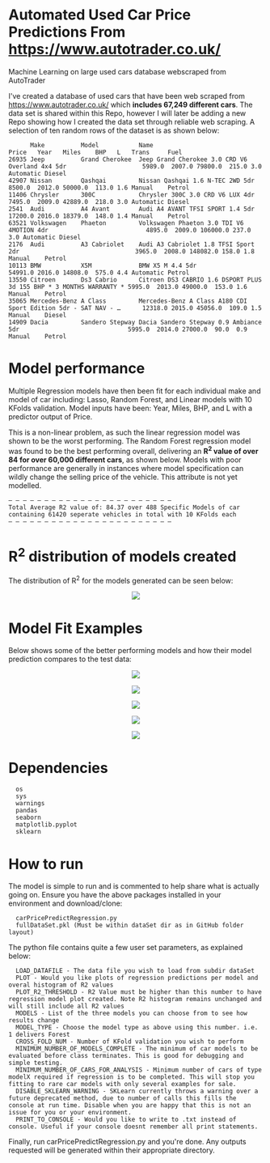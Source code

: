 # Automated Used Car Price Predictions From https://www.autotrader.co.uk/
Machine Learning on large used cars database webscraped from AutoTrader

I've created a database of used cars that have been web scraped from https://www.autotrader.co.uk/ which **includes 67,249 different cars**. The data set is shared within this Repo, however I will later be adding a new Repo showing how I created the data set through reliable web scraping. A selection of ten random rows of the dataset is as shown below:

```
      Make          Model           Name                                                                Price   Year   Miles    BHP   L   Trans     Fuel   
26935 Jeep          Grand Cherokee  Jeep Grand Cherokee 3.0 CRD V6 Overland 4x4 5dr                     5989.0  2007.0 79800.0  215.0 3.0 Automatic Diesel 
42907 Nissan        Qashqai         Nissan Qashqai 1.6 N-TEC 2WD 5dr                                    8500.0  2012.0 50000.0  113.0 1.6 Manual    Petrol 
11406 Chrysler      300C            Chrysler 300C 3.0 CRD V6 LUX 4dr                                    7495.0  2009.0 42889.0  218.0 3.0 Automatic Diesel 
2541  Audi          A4 Avant        Audi A4 AVANT TFSI SPORT 1.4 5dr                                    17200.0 2016.0 18379.0  148.0 1.4 Manual    Petrol 
63521 Volkswagen    Phaeton         Volkswagen Phaeton 3.0 TDI V6 4MOTION 4dr                           4895.0  2009.0 106000.0 237.0 3.0 Automatic Diesel 
2176  Audi          A3 Cabriolet    Audi A3 Cabriolet 1.8 TFSI Sport 2dr                                3965.0  2008.0 148082.0 158.0 1.8 Manual    Petrol 
10113 BMW           X5M             BMW X5 M 4.4 5dr                                                    54991.0 2016.0 14808.0  575.0 4.4 Automatic Petrol 
13550 Citroen       Ds3 Cabrio      Citroen DS3 CABRIO 1.6 DSPORT PLUS 3d 155 BHP * 3 MONTHS WARRANTY * 5995.0  2013.0 49000.0  153.0 1.6 Manual    Petrol 
35065 Mercedes-Benz A Class         Mercedes-Benz A Class A180 CDI Sport Edition 5dr - SAT NAV - …      12318.0 2015.0 45056.0  109.0 1.5 Manual    Diesel 
14909 Dacia         Sandero Stepway Dacia Sandero Stepway 0.9 Ambiance 5dr                              5995.0  2014.0 27000.0  90.0  0.9 Manual    Petrol 
```

# Model performance
Multiple Regression models have then been fit for each individual make and model of car including: Lasso, Random Forest, and Linear models with 10 KFolds validation. Model inputs have been: Year, Miles, BHP, and L with a predictor output of Price.

This is a non-linear problem, as such the linear regression model was shown to be the worst performing. The Random Forest regression model was found to be the best performing overall, delivering an **R<sup>2</sup> value of over 84 for over 60,000 different cars**, as shown below. Models with poor performance are generally in instances where model specification can wildly change the selling price of the vehicle. This attribute is not yet modelled.

```
— — — — — — — — — — — — — — — — — — — — — — — 
Total Average R2 value of: 84.37 over 488 Specific Models of car containing 61420 seperate vehicles in total with 10 KFolds each
— — — — — — — — — — — — — — — — — — — — — — — 
```

# R<sup>2</sup> distribution of models created
The distribution of R<sup>2</sup> for the models generated can be seen below:

<p align="center"><img src="plots/r2HistPricePrediction.png" /></p>

# Model Fit Examples
Below shows some of the better performing models and how their model prediction compares to the test data:

<p align="center"><img src="plots/Audi_A8_Plot.png" /></p>

<p align="center"><img src="plots/Audi_S3_Plot.png" /></p>

<p align="center"><img src="plots/Audi_S4_Plot.png" /></p>

<p align="center"><img src="plots/Bentley_Continental_Plot.png" /></p>

<p align="center"><img src="plots/Volvo_XC90_Plot.png" /></p>

# Dependencies
      os
      sys
      warnings
      pandas
      seaborn
      matplotlib.pyplot
      sklearn
     
# How to run
The model is simple to run and is commented to help share what is actually going on. Ensure you have the above packages installed in your environment and download/clone:

      
      carPricePredictRegression.py
      fullDataSet.pkl (Must be within dataSet dir as in GitHub folder layout)
      

The python file contains quite a few user set parameters, as explained below:

      LOAD_DATAFILE - The data file you wish to load from subdir dataSet
      PLOT - Would you like plots of regression predictions per model and overal histogram of R2 values
      PLOT_R2_THRESHOLD - R2 Value must be higher than this number to have regression model plot created. Note R2 histogram remains unchanged and will still include all R2 values
      MODELS - List of the three models you can choose from to see how results change
      MODEL_TYPE - Choose the model type as above using this number. i.e. 1 delivers Forest
      CROSS_FOLD_NUM - Number of KFold validation you wish to perform
      MINIMUM_NUMBER_OF_MODELS_COMPLETE - The minimum of car models to be evaluated before class terminates. This is good for debugging and simple testing.
      MINIMUM_NUMBER_OF_CARS_FOR_ANALYSIS - Minimum number of cars of type modelX required if regression is to be completed. This will stop you fitting to rare car models with only several examples for sale.
      DISABLE_SKLEARN_WARNING - SKLearn currently throws a warning over a future deprecated method, due to number of calls this fills the console at run time. Disable when you are happy that this is not an issue for you or your environment.
      PRINT_TO_CONSOLE - Would you like to write to .txt instead of console. Useful if your console doesnt remember all print statements.
      
Finally, run carPricePredictRegression.py and you're done. Any outputs requested will be generated within their appropriate directory.












